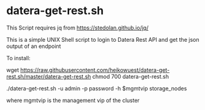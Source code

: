 # datera-get-rest.sh

This Script requires jq from  https://stedolan.github.io/jq/

This is a simple UNIX Shell script to login to Datera Rest API and get the json output of an endpoint

To install:

wget https://raw.githubusercontent.com/heikowuest/datera-get-rest.sh/master/datera-get-rest.sh
chmod 700 datera-get-rest.sh

./datera-get-rest.sh -u admin -p password -h $mgmtvip storage_nodes

where mgmtvip is the management vip of the cluster
